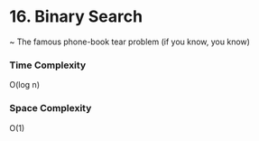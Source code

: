 # 16. Binary Search

~ The famous phone-book tear problem (if you know, you know)

### Time Complexity

O(log n)

### Space Complexity

O(1)
